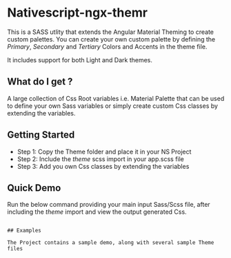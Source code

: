 # Nativescript-ngx-themr

This is a SASS utlity that extends the Angular Material Theming to create custom
palettes. You can create your own custom palette by defining the _Primary_, _Secondary_ and _Tertiary_ Colors and Accents in the
theme file.

It includes support for both Light and Dark themes.

## What do I get ?

A large collection of Css Root variables i.e. Material Palette that can be used to define your own Sass variables
or simply create custom Css classes by extending the variables.

## Getting Started

- Step 1: Copy the Theme folder and place it in your NS Project
- Step 2: Include the _theme_ scss import in your app.scss file
- Step 3: Add you own Css classes by extending the variables

## Quick Demo

Run the below command providing your main input Sass/Scss file, after including the
_theme_ import and view the output generated Css.

``` node-sass source/app.scss dest/app.css

## Examples

The Project contains a sample demo, along with several sample Theme files
